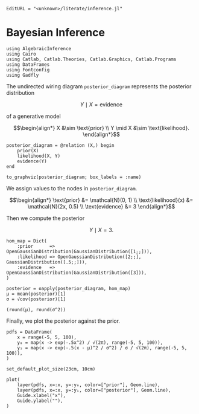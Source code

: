 ```@meta
EditURL = "<unknown>/literate/inference.jl"
```

# Bayesian Inference

````@example inference
using AlgebraicInference
using Cairo
using Catlab, Catlab.Theories, Catlab.Graphics, Catlab.Programs
using DataFrames
using Fontconfig
using Gadfly
````

The undirected wiring diagram `posterior_diagram` represents the posterior distribution
```math
Y \mid X = \text{evidence}
```
of a generative model
```math
\begin{align*}
X         &\sim \text{prior} \\
Y \mid X  &\sim \text{likelihood}.
\end{align*}
```

````@example inference
posterior_diagram = @relation (X,) begin
    prior(X)
    likelihood(X, Y)
    evidence(Y)
end

to_graphviz(posterior_diagram; box_labels = :name)
````

We assign values to the nodes in `posterior_diagram`.
```math
\begin{align*}
\text{prior}          &= \mathcal{N}(0, 1) \\
\text{likelihood}(x)  &= \mathcal{N}(2x, 0.5) \\
\text{evidence}       &= 3
\end{align*}
```
Then we compute the posterior
```math
Y \mid X = 3.
```

````@example inference
hom_map = Dict(
    :prior      => OpenGaussianDistribution(GaussianDistribution([1;;])),
    :likelihood => OpenGaussianDistribution([2;;], GaussianDistribution([.5;;])),
    :evidence   => OpenGaussianDistribution(GaussianDistribution([3])),
)

posterior = oapply(posterior_diagram, hom_map)
μ = mean(posterior)[1]
σ = √cov(posterior)[1]

(round(μ), round(σ^2))
````

Finally, we plot the posterior against the prior.

````@example inference
pdfs = DataFrame(
    x = range(-5, 5, 100),
    y₀ = map(x -> exp(-.5x^2) / √(2π), range(-5, 5, 100)),
    y₁ = map(x -> exp(-.5(x - μ)^2 / σ^2) / σ / √(2π), range(-5, 5, 100)),
)

set_default_plot_size(23cm, 10cm)

plot(
    layer(pdfs, x=:x, y=:y₀, color=["prior"], Geom.line),
    layer(pdfs, x=:x, y=:y₁, color=["posterior"], Geom.line),
    Guide.xlabel("x"),
    Guide.ylabel(""),
)
````

